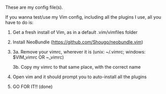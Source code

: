 These are my config file(s).

If you wanna test/use my Vim config, including all the plugins I use, all you have to do is:

1. Get a fresh install of Vim, as in a default .vim/vimfiles folder

2. Install NeoBundle (https://github.com/Shougo/neobundle.vim)

3. 3a. Remove your vimrc, wherever it is (unix: ~/.vimrc; windows: $VIM\_vimrc OR ~\_vimrc)

   3b. Copy my vimrc to that same place, with the correct name

4. Open vim and it should prompt you to auto-install all the plugins

5. GO FOR IT!! (done)
